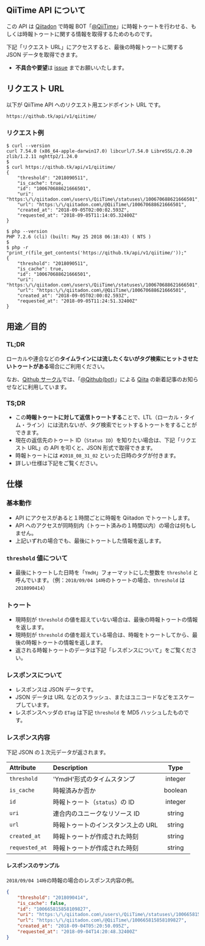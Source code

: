 ## QiiTime API について

この API は [Qiitadon](https://qiitadon.com/) で時報 BOT「[@​QiiTime​](https://qiitadon.com/@QiiTime)」に時報トゥートを行わせる、もしくは時報トゥートに関する情報を取得するためのものです。

下記「リクエスト URL」にアクセスすると、最後の時報トゥートに関する JSON データを取得できます。

- **不具合や要望**は [issue](https://github.com/Qithub-BOT/Qithub-ORG/issues) までお願いいたします。


## リクエスト URL

以下が QiiTime API へのリクエスト用エンドポイント URL です。

```
https://qithub.tk/api/v1/qiitime/
```

### リクエスト例

```shell
$ curl --version
curl 7.54.0 (x86_64-apple-darwin17.0) libcurl/7.54.0 LibreSSL/2.0.20 zlib/1.2.11 nghttp2/1.24.0
$ 
$ curl https://qithub.tk/api/v1/qiitime/
{
    "threshold": "2018090511",
    "is_cache": true,
    "id": "100670688621666501",
    "uri": "https:\/\/qiitadon.com\/users\/QiiTime\/statuses\/100670688621666501",
    "url": "https:\/\/qiitadon.com\/@QiiTime\/100670688621666501",
    "created_at": "2018-09-05T02:00:02.593Z",
    "requested_at": "2018-09-05T11:14:05.32400Z"
}
```

```shell
$ php --version
PHP 7.2.6 (cli) (built: May 25 2018 06:18:43) ( NTS )
$ 
$ php -r "print_r(file_get_contents('https://qithub.tk/api/v1/qiitime/'));"
{
    "threshold": "2018090511",
    "is_cache": true,
    "id": "100670688621666501",
    "uri": "https:\/\/qiitadon.com\/users\/QiiTime\/statuses\/100670688621666501",
    "url": "https:\/\/qiitadon.com\/@QiiTime\/100670688621666501",
    "created_at": "2018-09-05T02:00:02.593Z",
    "requested_at": "2018-09-05T11:24:51.32400Z"
}
```

## 用途／目的

### TL;DR

ローカルや連合などの**タイムラインには流したくないがタグ検索にヒットさせたいトゥートがある**場合にご利用ください。

なお、[Qithub サークル](https://github.com/Qithub-BOT/Qithub-ORG/)では、「[@​Qithub​(bot)​](https://qiitadon.com/@qithub)」による [Qiita](https://qiita.com/) の新着記事のお知らせなどに利用しています。

### TS;DR

- この**時報トゥートに対して返信トゥートする**ことで、LTL（ローカル・タイム・ライン）には流れないが、タグ検索でヒットするトゥートをすることができます。
- 現在の返信先のトゥート ID（`Status ID`）を知りたい場合は、下記「リクエスト URL」の API を叩くと、JSON 形式で取得できます。
- 時報トゥートには `#2018_08_31_02` といった日時のタグが付きます。
- 詳しい仕様は下記をご覧ください。


## 仕様

### 基本動作

- API にアクセスがあると１時間ごとに時報を Qiitadon でトゥートします。
- API へのアクセスが同時刻内（トゥート済みの１時間以内）の場合は何もしません。
- 上記いずれの場合でも、最後にトゥートした情報を返します。


### `threshold` 値について

- 最後にトゥートした日時を「`YmdH`」フォーマットにした整数を `threshold` と呼んでいます。（例：`2018/09/04 14時`のトゥートの場合、`threshold` は`2018090414`）


### トゥート

- 現時刻が `threshold` の値を超えていない場合は、最後の時報トゥートの情報を返します。
- 現時刻が `threshold` の値を超えている場合は、時報をトゥートしてから、最後の時報トゥートの情報を返します。
- 返される時報トゥートのデータは下記「レスポンスについて」をご覧ください。


### レスポンスについて

- レスポンスは JSON データです。
- JSON データは URL などのスラッシュ、またはユニコードなどをエスケープしています。
- レスポンスヘッダの `ETag` は下記 `threshold` を MD5 ハッシュしたものです。


### レスポンス内容

下記 JSON の１次元データが返されます。

|Attribute    |Description                               |Type     |
|:------------- |:-------------------------------------- |:-------:|
| `threshold`   | 'YmdH'形式のタイムスタンプ             | integer |
| `is_cache`    | 時報済みか否か                         | boolean |
| `id`          | 時報トゥート（`status`）の ID          | integer |
| `uri`         | 連合内のユニークなリソース ID          | string  |
| `url`         | 時報トゥートのインスタンス上の URL     | string  |
| `created_at`  | 時報トゥートが作成された時刻           | string  |
| `requested_at`| 時報トゥートが作成された時刻           | string  |


#### レスポンスのサンプル

`2018/09/04 14時`の時報の場合のレスポンス内容の例。

```json
{
    "threshold": "2018090414",
    "is_cache": false,
    "id": "100665815858109827",
    "uri": "https:\/\/qiitadon.com\/users\/QiiTime\/statuses\/100665815858109827",
    "url": "https:\/\/qiitadon.com\/@QiiTime\/100665815858109827",
    "created_at": "2018-09-04T05:20:50.095Z",
    "requested_at": "2018-09-04T14:20:48.32400Z"
}
```
